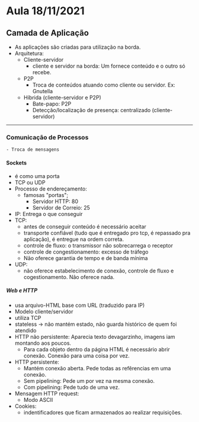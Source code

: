# Aula 18/11/2021

## Camada de Aplicação

- As aplicações são criadas para utilização na borda.
- Arquitetura:
    - Cliente-servidor
        - cliente e servidor na borda: Um fornece conteúdo e o outro só recebe.
    - P2P
        - Troca de conteúdos atuando como cliente ou servidor. Ex: Gnutella
    - Híbrida (cliente-servidor e P2P)
        - Bate-papo: P2P
        - Detecção/localização de presença: centralizado (cliente-servidor)
---

### Comunicação de Processos
    - Troca de mensagens
 
#### Sockets
- é como uma porta
- TCP ou UDP
- Processo de endereçamento:
    - famosas "portas";
        - Servidor HTTP: 80
        - Servidor de Correio: 25
- IP: Entrega o que conseguir
- TCP: 
    - antes de conseguir conteúdo é necessário aceitar 
    - transporte confiável (tudo que é entregado pro tcp, é repassado pra aplicação), é entregue na ordem correta.
    - controle de fluxo: o transmissor não sobrecarrega o receptor
    - controle de congestionamento: excesso de tráfego
    - Não oferece garantia de tempo e de banda mínima
- UDP: 
    - não oferece estabelecimento de conexão, controle de fluxo e cogestionamento. Não oferece nada.

##### Web e HTTP
- usa arquivo-HTML base com URL (traduzido para IP)
- Modelo cliente/servidor
- utiliza TCP
- stateless -> não mantém estado, não guarda histórico de quem foi atendido
- HTTP não persistente: Aparecia texto devagarzinho, imagens iam montando aos poucos.
    - Para cada objeto dentro da página HTML é necessário abrir conexão. Conexão para uma coisa por vez.
- HTTP persistente: 
    - Mantém conexão aberta. Pede todas as refêrencias em uma conexão.
    - Sem pipelining: Pede um por vez na mesma conexão.
    - Com pipelining: Pede tudo de uma vez.
- Mensagem HTTP request:
    - Modo ASCII
- Cookies:
    - indentificadores que ficam armazenados ao realizar requisições.
    